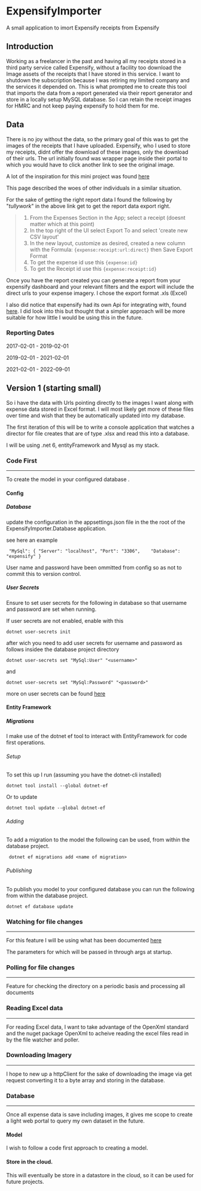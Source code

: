# ExpensifyImporter

A small application to imort Expensify receipts from Expensify

## Introduction

Working as a freelancer in the past and having all my receipts stored in a third party service called Expensify, without a facility 
too download the Image assets of the receipts that I have stored in this service. I want to shutdown the subscription because I was retiring my limited 
company and the services it depended on. This is what prompted me to create this tool that 
imports the data from a report generated via their report generator and store in a locally setup MySQL database.
So I can retain the receipt images for HMRC and not keep paying expensify to hold them for me.

## Data

There is no joy without the data, so the primary goal of this was to get the images of the receipts that I have uploaded.
Expensify, who I used to store my receipts, didnt offer the download of these images, only the download of their urls.
The url initially found was wrapper page inside their portal to which you would have to click another link to see the original image.

A lot of the inspiration for this mini project was found [here](https://community.expensify.com/discussion/3531/how-do-i-export-download-actual-images-of-receipts-for-document-support-storage)

This page described the woes of other individuals in a similar situation.

For the sake of getting the right report data I found the following by "*tullywork*" in the above link get to get the report data export right.

>1) From the Expenses Section in the App; select a receipt (doesnt matter which at this point)
>2) In the top right of the UI select Export To and select 'create new CSV layout'
>3) In the new layout, customize as desired, created a new column with the Formula: `{expense:receipt:url:direct}` then Save Export Format
>4) To get the expense id use this `{expense:id}`
>5) To get the Receipt id use this `{expense:receipt:id}`


Once you have the report created you can generate a report from your expensify dashboard and your relevant filters and the export will include
the direct urls to your expense imagery.
I chose the export format .xls (Excel)

I also did notice that expensify had its own Api for integrating with, found [here](https://integrations.expensify.com/Integration-Server/doc/#report-exporter).
I did look into this but thought that a simpler approach will be more suitable for how little I would be using this in the future.

### Reporting Dates
2017-02-01 - 2019-02-01

2019-02-01 - 2021-02-01

2021-02-01 - 2022-09-01

## Version 1 (starting small)

So i have the data with Urls pointing directly to the images I want along with expense data stored in Excel format.
I will most likely get more of these files over time and wish that they be automatically updated into my database.

The first iteration of this will be to write a console application that watches a director for file creates that are of type
.xlsx and read this into a database.

I will be using .net 6, entityFramework and Mysql as my stack.

### Code First
---
To create the model in your configured database .

#### Config

##### Database
update the configuration in the appsettings.json file in the the root of the  ExpensifyImporter.Database application.

see here an example

`  "MySql": {
    "Server": "localhost",
    "Port": "3306",    "Database": "expensify"
   }
`

User name and password have been ommitted from config so as not to commit this to version control.

##### User Secrets

Ensure to set user secrets for the following in database so that username and password are set when running.

If user secrets are not enabled, enable with this

`dotnet user-secrets init`     

after wich you need to add user secrets for username and password as follows insidee the database project  directory

` dotnet user-secrets set "MySql:User" "<username>"
` 

and

` dotnet user-secrets set "MySql:Password" "<password>"
` 

more on user secrets can be found [here](https://docs.microsoft.com/en-us/aspnet/core/security/app-secrets?view=aspnetcore-6.0&tabs=windows)

#### Entity Framework

##### Migrations

I make use of the dotnet ef tool to interact with EntityFramework for code first operations.

###### Setup

To set this up I run (assuming you have the dotnet-cli installed)

`dotnet tool install --global dotnet-ef`

Or to update

`dotnet tool update --global dotnet-ef `


###### Adding
To add a migration to the model the following can be used, from within the database project.

` dotnet ef migrations add <name of migration>`

###### Publishing

To publish you model to your configured database you can  run the following from within the database project.

`dotnet ef database update `


### Watching for file changes
---
For  this feature I will be using what has been documented [here](https://docs.microsoft.com/en-us/dotnet/api/system.io.filesystemwatcher?view=net-6.0)

The parameters for which will be passed in through args at startup.


### Polling for file changes
---
Feature for checking the directory on a periodic basis and processing all documents



### Reading Excel data
---
For reading Excel data, I want to take advantage of the OpenXml standard and the nuget package OpenXml to acheive reading
the excel files read in by the file watcher and poller.


### Downloading Imagery
---
I hope to new up a httpClient for the sake of downloading the image via get request converting it to a byte array and storing in the database.

### Database 
---

Once all expense data is save including images, it gives me scope to create a light web portal to query my own dataset in the future.

#### Model

I wish to follow a code first approach to creating a model. 


#### Store in the cloud.

This will eventually be store in a datastore in the cloud, so it can be used for future projects.
